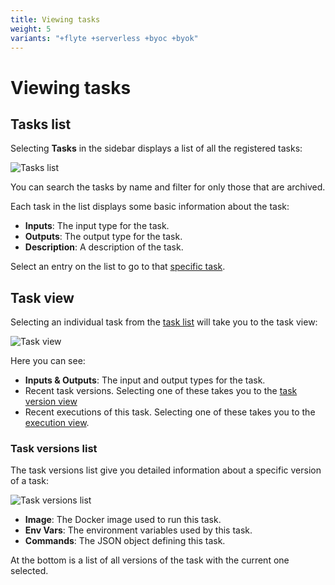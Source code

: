 ```yaml
---
title: Viewing tasks
weight: 5
variants: "+flyte +serverless +byoc +byok"
---
```


# Viewing tasks

## Tasks list

Selecting **Tasks** in the sidebar displays a list of all the registered tasks:

![Tasks list](/_static/images/user-guide/core-concepts/tasks/viewing-tasks/tasks-list.png)

You can search the tasks by name and filter for only those that are archived.

Each task in the list displays some basic information about the task:

* **Inputs**: The input type for the task.
* **Outputs**: The output type for the task.
* **Description**: A description of the task.

Select an entry on the list to go to that [specific task](#task-view).

## Task view

Selecting an individual task from the [task list](#tasks-list) will take you to the task view:

![Task view](/_static/images/user-guide/core-concepts/tasks/viewing-tasks/task-view.png)

Here you can see:

* **Inputs & Outputs**: The input and output types for the task.
* Recent task versions. Selecting one of these takes you to the [task version view](#task-versions-list)
* Recent executions of this task. Selecting one of these takes you to the [execution view](../workflows/viewing-workflow-executions.md).

### Task versions list

The task versions list give you detailed information about a specific version of a task:

![Task versions list](/_static/images/user-guide/core-concepts/tasks/viewing-tasks/task-versions-list.png)

* **Image**: The Docker image used to run this task.
* **Env Vars**: The environment variables used by this task.
* **Commands**: The JSON object defining this task.

At the bottom is a list of all versions of the task with the current one selected.